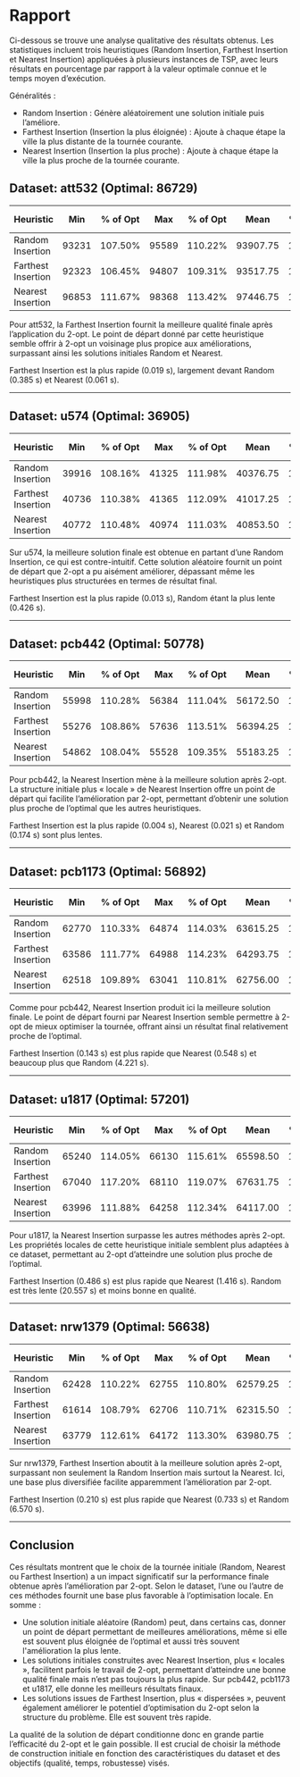 # Rapport

Ci-dessous se trouve une analyse qualitative des résultats obtenus. 
Les statistiques incluent trois heuristiques (Random Insertion, Farthest Insertion et Nearest Insertion) appliquées à plusieurs instances de TSP, 
avec leurs résultats en pourcentage par rapport à la valeur optimale connue et le temps moyen d’exécution.

Généralités :
* Random Insertion : Génère aléatoirement une solution initiale puis l’améliore.
* Farthest Insertion (Insertion la plus éloignée) : Ajoute à chaque étape la ville la plus distante de la tournée courante.
* Nearest Insertion (Insertion la plus proche) : Ajoute à chaque étape la ville la plus proche de la tournée courante.

## Dataset: att532 (Optimal: 86729)

| Heuristic          | Min   | % of Opt | Max   | % of Opt | Mean     | % of Opt | StdDev  | Time (s) |
|---------------------|-------|----------|-------|----------|----------|----------|---------|----------|
| Random Insertion    | 93231 | 107.50%  | 95589 | 110.22%  | 93907.75 | 108.28%  | 973.39  | 0.385    |
| Farthest Insertion  | 92323 | 106.45%  | 94807 | 109.31%  | 93517.75 | 107.83%  | 1076.34 | 0.019    |
| Nearest Insertion   | 96853 | 111.67%  | 98368 | 113.42%  | 97446.75 | 112.36%  | 561.66  | 0.061    |

Pour att532, la Farthest Insertion fournit la meilleure qualité finale après l’application du 2-opt. 
Le point de départ donné par cette heuristique semble offrir à 2-opt un voisinage plus propice aux améliorations, 
surpassant ainsi les solutions initiales Random et Nearest.

Farthest Insertion est la plus rapide (0.019 s), largement devant Random (0.385 s) et Nearest (0.061 s).


---

## Dataset: u574 (Optimal: 36905)

| Heuristic          | Min   | % of Opt | Max   | % of Opt | Mean     | % of Opt | StdDev  | Time (s) |
|---------------------|-------|----------|-------|----------|----------|----------|---------|----------|
| Random Insertion    | 39916 | 108.16%  | 41325 | 111.98%  | 40376.75 | 109.41%  | 557.26  | 0.426    |
| Farthest Insertion  | 40736 | 110.38%  | 41365 | 112.09%  | 41017.25 | 111.14%  | 266.39  | 0.013    |
| Nearest Insertion   | 40772 | 110.48%  | 40974 | 111.03%  | 40853.50 | 110.70%  | 80.03   | 0.065    |

Sur u574, la meilleure solution finale est obtenue en partant d’une Random Insertion, ce qui est contre-intuitif. Cette solution aléatoire fournit un point de départ que 2-opt a pu aisément améliorer, dépassant même les heuristiques plus structurées en termes de résultat final.

Farthest Insertion est la plus rapide (0.013 s), Random étant la plus lente (0.426 s).

---

## Dataset: pcb442 (Optimal: 50778)

| Heuristic          | Min   | % of Opt | Max   | % of Opt | Mean     | % of Opt | StdDev  | Time (s) |
|---------------------|-------|----------|-------|----------|----------|----------|---------|----------|
| Random Insertion    | 55998 | 110.28%  | 56384 | 111.04%  | 56172.50 | 110.62%  | 175.57  | 0.174    |
| Farthest Insertion  | 55276 | 108.86%  | 57636 | 113.51%  | 56394.25 | 111.06%  | 917.20  | 0.004    |
| Nearest Insertion   | 54862 | 108.04%  | 55528 | 109.35%  | 55183.25 | 108.68%  | 273.30  | 0.021    |

Pour pcb442, la Nearest Insertion mène à la meilleure solution après 2-opt. La structure initiale plus « locale » de Nearest Insertion offre un point de départ qui facilite l’amélioration par 2-opt, permettant d’obtenir une solution plus proche de l’optimal que les autres heuristiques.

Farthest Insertion est la plus rapide (0.004 s), Nearest (0.021 s) et Random (0.174 s) sont plus lentes.

---

## Dataset: pcb1173 (Optimal: 56892)

| Heuristic          | Min   | % of Opt | Max   | % of Opt | Mean     | % of Opt | StdDev  | Time (s) |
|---------------------|-------|----------|-------|----------|----------|----------|---------|----------|
| Random Insertion    | 62770 | 110.33%  | 64874 | 114.03%  | 63615.25 | 111.82%  | 821.40  | 4.221    |
| Farthest Insertion  | 63586 | 111.77%  | 64988 | 114.23%  | 64293.75 | 113.01%  | 497.45  | 0.143    |
| Nearest Insertion   | 62518 | 109.89%  | 63041 | 110.81%  | 62756.00 | 110.31%  | 197.31  | 0.548    |

Comme pour pcb442, Nearest Insertion produit ici la meilleure solution finale. Le point de départ fourni par Nearest Insertion semble permettre à 2-opt de mieux optimiser la tournée, offrant ainsi un résultat final relativement proche de l’optimal.

Farthest Insertion (0.143 s) est plus rapide que Nearest (0.548 s) et beaucoup plus que Random (4.221 s).

---

## Dataset: u1817 (Optimal: 57201)

| Heuristic          | Min   | % of Opt | Max   | % of Opt | Mean     | % of Opt | StdDev  | Time (s) |
|---------------------|-------|----------|-------|----------|----------|----------|---------|----------|
| Random Insertion    | 65240 | 114.05%  | 66130 | 115.61%  | 65598.50 | 114.68%  | 340.41  | 20.557   |
| Farthest Insertion  | 67040 | 117.20%  | 68110 | 119.07%  | 67631.75 | 118.24%  | 479.34  | 0.486    |
| Nearest Insertion   | 63996 | 111.88%  | 64258 | 112.34%  | 64117.00 | 112.09%  | 93.30   | 1.416    |

Pour u1817, la Nearest Insertion surpasse les autres méthodes après 2-opt. Les propriétés locales de cette heuristique initiale semblent plus adaptées à ce dataset, permettant au 2-opt d’atteindre une solution plus proche de l’optimal.

Farthest Insertion (0.486 s) est plus rapide que Nearest (1.416 s). Random est très lente (20.557 s) et moins bonne en qualité.

---

## Dataset: nrw1379 (Optimal: 56638)

| Heuristic          | Min   | % of Opt | Max   | % of Opt | Mean     | % of Opt | StdDev  | Time (s) |
|---------------------|-------|----------|-------|----------|----------|----------|---------|----------|
| Random Insertion    | 62428 | 110.22%  | 62755 | 110.80%  | 62579.25 | 110.49%  | 122.37  | 6.570    |
| Farthest Insertion  | 61614 | 108.79%  | 62706 | 110.71%  | 62315.50 | 110.02%  | 416.31  | 0.210    |
| Nearest Insertion   | 63779 | 112.61%  | 64172 | 113.30%  | 63980.75 | 112.96%  | 187.55  | 0.733    |

Sur nrw1379, Farthest Insertion aboutit à la meilleure solution après 2-opt, surpassant non seulement la Random Insertion mais surtout la Nearest. Ici, une base plus diversifiée facilite apparemment l’amélioration par 2-opt.

Farthest Insertion (0.210 s) est plus rapide que Nearest (0.733 s) et Random (6.570 s).

---

## Conclusion

Ces résultats montrent que le choix de la tournée initiale (Random, Nearest ou Farthest Insertion) a un impact significatif sur la performance finale obtenue après l’amélioration par 2-opt. Selon le dataset, l’une ou l’autre de ces méthodes fournit une base plus favorable à l’optimisation locale. En somme :

- Une solution initiale aléatoire (Random) peut, dans certains cas, donner un point de départ permettant de meilleures améliorations, même si elle est souvent plus éloignée de l’optimal et aussi très souvent l'amélioration la plus lente.
- Les solutions initiales construites avec Nearest Insertion, plus « locales », facilitent parfois le travail de 2-opt, permettant d’atteindre une bonne qualité finale  mais n’est pas toujours la plus rapide. Sur pcb442, pcb1173 et u1817, elle donne les meilleurs résultats finaux.
- Les solutions issues de Farthest Insertion, plus « dispersées », peuvent également améliorer le potentiel d’optimisation du 2-opt selon la structure du problème. Elle  est souvent très rapide.

La qualité de la solution de départ conditionne donc en grande partie l’efficacité du 2-opt et le gain possible. Il est crucial de choisir la méthode de construction initiale en fonction des caractéristiques du dataset et des objectifs (qualité, temps, robustesse) visés.